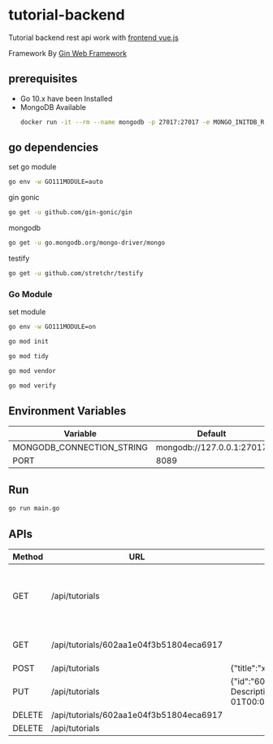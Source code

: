 # tutorial-backend

 Tutorial backend rest api work with [frontend vue.js](https://github.com/tarathep/tutorial-frontend)


Framework By [Gin Web Framework](https://github.com/gin-gonic/gin)


## prerequisites

- Go 10.x have been Installed
- MongoDB Available
  ```bash
  docker run -it --rm --name mongodb -p 27017:27017 -e MONGO_INITDB_ROOT_USERNAME=root -e MONGO_INITDB_ROOT_PASSWORD=password mongo:latest
  ```

## go dependencies

set go module
```bash
go env -w GO111MODULE=auto
```

gin gonic

```bash
go get -u github.com/gin-gonic/gin
```

mongodb

```bash
go get -u go.mongodb.org/mongo-driver/mongo
```

testify

```bash
go get -u github.com/stretchr/testify
```

### Go Module

set module
```bash
go env -w GO111MODULE=on

go mod init

go mod tidy

go mod vendor

go mod verify
```


## Environment Variables

|Variable|Default|Example|
|---|---|---|
MONGODB_CONNECTION_STRING|mongodb://127.0.0.1:27017|mongodb://root:password@192.168.1.102:27017|
|PORT|8089|8089|

## Run

```bash
go run main.go
```


## APIs

Method | URL | Request | Response
--- | --- | --- | ---
GET | /api/tutorials | | [{"id":"602aa1e04f3b51804eca6917","title":"yy","description":"xx Description","published":false,"createdAt":"0001-01-01T00:00:00Z","updatedAt":"0001-01-01T00:00:00Z"},{"id":"602aa1e04f3b51804eca6917","title":"yy","description":"xx Description","published":false,"createdAt":"0001-01-01T00:00:00Z","updatedAt":"0001-01-01T00:00:00Z"}]
GET | /api/tutorials/602aa1e04f3b51804eca6917 ||{"id":"602aa1e04f3b51804eca6917","title":"yy","description":"xx Description","published":false,"createdAt":"0001-01-01T00:00:00Z","updatedAt":"0001-01-01T00:00:00Z"}
POST | /api/tutorials | {"title":"xx","description":"xx Description"} | Inserted a single document Success
PUT | /api/tutorials | {"id":"602aa1e04f3b51804eca6917","title":"yy","description":"xx Description","published":false,"createdAt":"0001-01-01T00:00:00Z","updatedAt":"0001-01-01T00:00:00Z"} | Updated  a single document Success
DELETE | /api/tutorials/602aa1e04f3b51804eca6917 ||Deleted id:602aa1e04f3b51804eca6917
DELETE | /api/tutorials ||All deleted